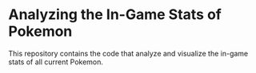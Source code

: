 # Analyzing the In-Game Stats of Pokemon

This repository contains the code that analyze and visualize the in-game stats of all current Pokemon.
